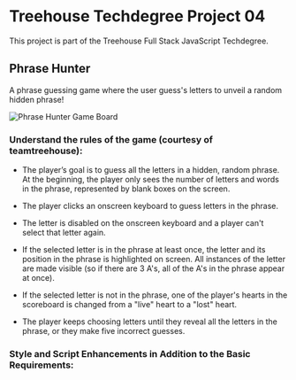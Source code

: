 # Treehouse Techdegree Project 04

This project is part of the Treehouse Full Stack JavaScript Techdegree.

## Phrase Hunter

A phrase guessing game where the user guess's letters to unveil a random hidden phrase!

![Phrase Hunter Game Board](https://github.com/Samuel-Piedra58/techdegree-project-04/blob/master/project_imgs/phrase_hunter_game_board.jpg)

### Understand the rules of the game (courtesy of teamtreehouse):

* The player’s goal is to guess all the letters in a hidden, random phrase. At the beginning, the player only sees the number of letters and words in the phrase, represented by blank boxes on the screen.

* The player clicks an onscreen keyboard to guess letters in the phrase.

* The letter is disabled on the onscreen keyboard and a player can't select that letter again.
    
* If the selected letter is in the phrase at least once, the letter and its position in the phrase is highlighted on screen. All instances of the letter are made visible (so if there are 3 A's, all of the A's in the phrase appear at once).
 
* If the selected letter is not in the phrase, one of the player's hearts in the scoreboard is changed from a "live" heart to a "lost" heart.
    
* The player keeps choosing letters until they reveal all the letters in the phrase, or they make five incorrect guesses.

### Style and Script Enhancements in Addition to the Basic Requirements:
